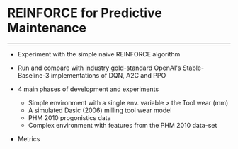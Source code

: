 # REINFORCE for Predictive Maintenance
----------------------------------------------------------------------------------------

- Experiment with the simple naive REINFORCE algorithm
- Run and compare with industry gold-standard OpenAI's Stable-Baseline-3 implementations of DQN, A2C and PPO
- 4 main phases of development and experiments
    - Simple environment with a single env. variable > the Tool wear (mm)
    - A simulated Dasic (2006) milling tool wear model 
    - PHM 2010 progonistics data
    - Complex environment with features from the PHM 2010 data-set
    
- Metrics
